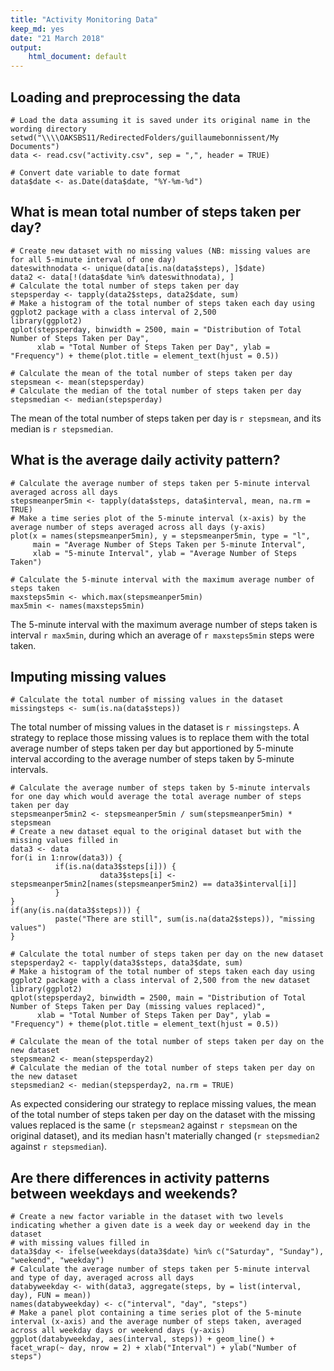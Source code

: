 ```yaml
---
title: "Activity Monitoring Data"
keep_md: yes
date: "21 March 2018"
output:
    html_document: default
---
```


## Loading and preprocessing the data

```{r, echo = TRUE}
# Load the data assuming it is saved under its original name in the wording directory
setwd("\\\\OAKSBS11/RedirectedFolders/guillaumebonnissent/My Documents")
data <- read.csv("activity.csv", sep = ",", header = TRUE)

# Convert date variable to date format
data$date <- as.Date(data$date, "%Y-%m-%d")
```

## What is mean total number of steps taken per day?

```{r}
# Create new dataset with no missing values (NB: missing values are for all 5-minute interval of one day)
dateswithnodata <- unique(data[is.na(data$steps), ]$date)
data2 <- data[!(data$date %in% dateswithnodata), ]
# Calculate the total number of steps taken per day
stepsperday <- tapply(data2$steps, data2$date, sum)
# Make a histogram of the total number of steps taken each day using ggplot2 package with a class interval of 2,500
library(ggplot2)
qplot(stepsperday, binwidth = 2500, main = "Distribution of Total Number of Steps Taken per Day",
      xlab = "Total Number of Steps Taken per Day", ylab = "Frequency") + theme(plot.title = element_text(hjust = 0.5))
```

```{r}
# Calculate the mean of the total number of steps taken per day
stepsmean <- mean(stepsperday)
# Calculate the median of the total number of steps taken per day
stepsmedian <- median(stepsperday)
```

The mean of the total number of steps taken per day is `r stepsmean`, and its median is `r stepsmedian`.

## What is the average daily activity pattern?

```{r}
# Calculate the average number of steps taken per 5-minute interval averaged across all days
stepsmeanper5min <- tapply(data$steps, data$interval, mean, na.rm = TRUE)
# Make a time series plot of the 5-minute interval (x-axis) by the average number of steps averaged across all days (y-axis)
plot(x = names(stepsmeanper5min), y = stepsmeanper5min, type = "l",
     main = "Average Number of Steps Taken per 5-minute Interval",
     xlab = "5-minute Interval", ylab = "Average Number of Steps Taken")
```

```{r}
# Calculate the 5-minute interval with the maximum average number of steps taken
maxsteps5min <- which.max(stepsmeanper5min)
max5min <- names(maxsteps5min)
```

The 5-minute interval with the maximum average number of steps taken is interval `r max5min`, during which an average of `r maxsteps5min` steps were taken.

## Imputing missing values

```{r}
# Calculate the total number of missing values in the dataset
missingsteps <- sum(is.na(data$steps))
```

The total number of missing values in the dataset is `r missingsteps`. A strategy to replace those missing values is to replace them with the total average number of steps taken per day but apportioned by 5-minute interval according to the average number of steps taken by 5-minute intervals.

```{r}
# Calculate the average number of steps taken by 5-minute intervals for one day which would average the total average number of steps taken per day
stepsmeanper5min2 <- stepsmeanper5min / sum(stepsmeanper5min) * stepsmean
# Create a new dataset equal to the original dataset but with the missing values filled in
data3 <- data
for(i in 1:nrow(data3)) {
          if(is.na(data3$steps[i])) {
                    data3$steps[i] <- stepsmeanper5min2[names(stepsmeanper5min2) == data3$interval[i]]
          }
}
if(any(is.na(data3$steps))) {
          paste("There are still", sum(is.na(data2$steps)), "missing values")
}
```

```{r}
# Calculate the total number of steps taken per day on the new dataset
stepsperday2 <- tapply(data3$steps, data3$date, sum)
# Make a histogram of the total number of steps taken each day using ggplot2 package with a class interval of 2,500 from the new dataset
library(ggplot2)
qplot(stepsperday2, binwidth = 2500, main = "Distribution of Total Number of Steps Taken per Day (missing values replaced)",
      xlab = "Total Number of Steps Taken per Day", ylab = "Frequency") + theme(plot.title = element_text(hjust = 0.5))
```

```{r}
# Calculate the mean of the total number of steps taken per day on the new dataset
stepsmean2 <- mean(stepsperday2)
# Calculate the median of the total number of steps taken per day on the new dataset
stepsmedian2 <- median(stepsperday2, na.rm = TRUE)
```

As expected considering our strategy to replace missing values, the mean of the total number of steps taken per day on the dataset with the missing values replaced is the same (`r stepsmean2` against `r stepsmean` on the original dataset), and its median hasn't materially changed (`r stepsmedian2` against `r stepsmedian`).

## Are there differences in activity patterns between weekdays and weekends?

```{r}
# Create a new factor variable in the dataset with two levels indicating whether a given date is a week day or weekend day in the dataset
# with missing values filled in
data3$day <- ifelse(weekdays(data3$date) %in% c("Saturday", "Sunday"), "weekend", "weekday")
# Calculate the average number of steps taken per 5-minute interval and type of day, averaged across all days 
databyweekday <- with(data3, aggregate(steps, by = list(interval, day), FUN = mean))
names(databyweekday) <- c("interval", "day", "steps")
# Make a panel plot containing a time series plot of the 5-minute interval (x-axis) and the average number of steps taken, averaged across all weekday days or weekend days (y-axis)
ggplot(databyweekday, aes(interval, steps)) + geom_line() + facet_wrap(~ day, nrow = 2) + xlab("Interval") + ylab("Number of steps")
```
